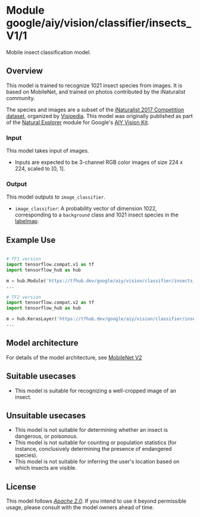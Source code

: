 # Module google/aiy/vision/classifier/insects_V1/1

Mobile insect classification model.

<!-- asset-path: @visionkit/aiy/classifier/natural_world_insects_V1/2 -->
<!-- module-type: image-classification -->
<!-- fine-tunable: false -->
<!-- format: hub -->
<!-- language: en -->
<!-- network-architecture: MobileNet V2 -->
<!-- dataset: inaturalist -->
<!-- interactive-model-name: vision -->

## Overview

This model is trained to recognize 1021 insect species from images. It is based
on MobileNet, and trained on photos contributed by the iNaturalist community.

The species and images are a subset of the [iNaturalist 2017 Competition
dataset](https://github.com/visipedia/inat_comp/tree/master/2017),
organized by [Visipedia](https://sites.google.com/corp/visipedia.org/index).
This model was originally published as part of the [Natural
Explorer](https://aiyprojects.withgoogle.com/model/nature-explorer/) module for
Google's [AIY Vision Kit](https://aiyprojects.withgoogle.com/vision/).

### Input

This model takes input of images.

*   Inputs are expected to be 3-channel RGB color images of size 224 x 224,
    scaled to [0, 1].

### Output

This model outputs to `image_classifier`.

*   `image_classifier`: A probability vector of dimension 1022, corresponding
    to a `background` class and 1021 insect species in the [labelmap](
    https://www.gstatic.com/aihub/tfhub/labelmaps/aiy_insects_V1_labelmap.csv).

## Example Use

```python

# TF1 version
import tensorflow.compat.v1 as tf
import tensorflow_hub as hub

m = hub.Module('https://tfhub.dev/google/aiy/vision/classifier/insects_V1/1')
...

# TF2 version
import tensorflow.compat.v2 as tf
import tensorflow_hub as hub

m = hub.KerasLayer('https://tfhub.dev/google/aiy/vision/classifier/insects_V1/1')
...
```

## Model architecture

For details of the model architecture, see
[MobileNet V2](https://arxiv.org/abs/1801.04381)

## Suitable usecases

*   This model is suitable for recognizing a well-cropped image of an insect.

## Unsuitable usecases

*   This model is not suitable for determining whether an insect is dangerous,
    or poisonous.
*   This model is not suitable for counting or population statistics (for
    instance, conclusively determining the presence of endangered species).
*   This model is not suitable for inferring the user's location based on which
    insects are visible.

## License

This model follows [*Apache 2.0*](https://www.apache.org/licenses/LICENSE-2.0).
If you intend to use it beyond permissible usage, please consult with the model
owners ahead of time.
